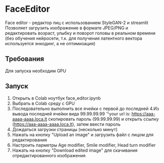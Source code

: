 # FaceEditor
Face editor - редактор лиц с использованием StyleGAN-2 и streamlit
Позволяет загрузить изображение в формате JPEG/PNG и редактировать возраст, улыбку и поворот головы в реальном времени (без обучения нейросети, т.к. для получения латентного вектора используется энкодинг, а не оптимизация)
## Требования
Для запуска необходим GPU
## Запуск
1. Открыть в Colab ноутбук face_editor.ipynb
2. Выбрать в Colab среду с GPU
3. Последовательно выполнить все ячейки с первой до последней
4.Из вывода последней ячейки вида 99.99.99.99
⠙your url is: https://aaa-aaaa-aaaa.loca.lt
скопировать пароль (99.99.99.99) и открыть ссылку (https://aaa-aaaa-aaaa.loca.lt), затем ввести пароль
5. Дождаться загрузки страницы (несколько минут)
6. Нажать на кнопку "Upload an image" и загрузить файл с лицом для редактирования
7. Настроить парметры Age modifier, Smile modifier, Head turn modifier
8. Нажать на кнопку "Download edited image" для скачивания отредактированного изображения
